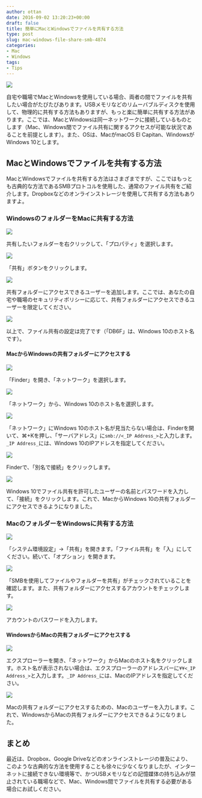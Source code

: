 ```yaml
---
author: ottan
date: 2016-09-02 13:20:23+00:00
draft: false
title: 簡単にMacとWindowsでファイルを共有する方法
type: post
slug: mac-windows-file-share-smb-4874
categories:
- Mac
- Windows
tags:
- Tips
---
```


![](/uploads/2016/09/160902-57c97775ad172.jpg)






自宅や職場でMacとWindowsを使用している場合、両者の間でファイルを共有したい場合がたびたびあります。USBメモリなどのリムーバブルディスクを使用して、物理的に共有する方法もありますが、もっと楽に簡単に共有する方法があります。ここでは、MacとWindowsは同一ネットワークに接続しているものとします（Mac、Windows間でファイル共有に関するアクセスが可能な状況であることを前提とします）。また、OSは、MacがmacOS El Capitan、WindowsがWindows 10とします。





## MacとWindowsでファイルを共有する方法





MacとWindowsでファイルを共有する方法はさまざまですが、ここではもっとも古典的な方法であるSMBプロトコルを使用した、通常のファイル共有をご紹介します。Dropboxなどのオンラインストレージを使用して共有する方法もありますよ。





### WindowsのフォルダーをMacに共有する方法





![](/uploads/2016/09/160902-57c9777dce51c.png)






共有したいフォルダーを右クリックして、「プロパティ」を選択します。





![](/uploads/2016/09/160902-57c9778320436.png)






「共有」ボタンをクリックします。





![](/uploads/2016/09/160902-57c97787be3d2.png)






共有フォルダーにアクセスできるユーザーを追加します。ここでは、あなたの自宅や職場のセキュリティポリシーに応じて、共有フォルダーにアクセスできるユーザーを限定してください。





![](/uploads/2016/09/160902-57c9778f46e07.png)






以上で、ファイル共有の設定は完了です（「DB6F」は、Windows 10のホスト名です）。





#### MacからWindowsの共有フォルダーにアクセスする





![](/uploads/2016/09/160902-57c9779453962.png)






「Finder」を開き、「ネットワーク」を選択します。





![](/uploads/2016/09/160902-57c9779a3554b.png)






「ネットワーク」から、Windows 10のホスト名を選択します。





![](/uploads/2016/09/160902-57c97a277e66e.png)






「ネットワーク」にWindows 10のホスト名が見当たらない場合は、Finderを開いて、⌘+Kを押し、「サーバアドレス」に`smb://<_IP Address_>`と入力します。`_IP Address_`には、Windows 10のIPアドレスを指定してください。





![](/uploads/2016/09/160902-57c9779fcb01e.png)






Finderで、「別名で接続」をクリックします。





![](/uploads/2016/09/160902-57c977a4ea074.png)






Windows 10でファイル共有を許可したユーザーの名前とパスワードを入力して、「接続」をクリックします。これで、MacからWindows 10の共有フォルダーにアクセスできるようになりました。





### MacのフォルダーをWindowsに共有する方法





![](/uploads/2016/09/160902-57c977aaad02e.png)






「システム環境設定」→「共有」を開きます。「ファイル共有」を「入」にしてください。続いて、「オプション」を開きます。





![](/uploads/2016/09/160902-57c977b035a4a.png)






「SMBを使用してファイルやフォルダーを共有」がチェックされていることを確認します。また、共有フォルダーにアクセスするアカウントをチェックします。





![](/uploads/2016/09/160902-57c977b6c43de.png)






アカウントのパスワードを入力します。





#### WindowsからMacの共有フォルダーにアクセスする





![](/uploads/2016/09/160902-57c977be3820d.png)






エクスプローラーを開き、「ネットワーク」からMacのホスト名をクリックします。ホスト名が表示されない場合は、エクスプローラーのアドレスバーに`¥¥<_IP Address_>`と入力します。`_IP Address_`には、MacのIPアドレスを指定してください。





![](/uploads/2016/09/160902-57c977c3cf064.png)






Macの共有フォルダーにアクセスするための、Macのユーザーを入力します。これで、WindowsからMacの共有フォルダーにアクセスできるようになりました。





## まとめ





最近は、Dropbox、Google Driveなどのオンラインストレージの普及により、このような古典的な方法を使用することも徐々に少なくなりましたが、インターネットに接続できない環境等で、かつUSBメモリなどの記憶媒体の持ち込みが禁止されている職場などで、Mac、Windows間でファイルを共有する必要がある場合にお試しください。
